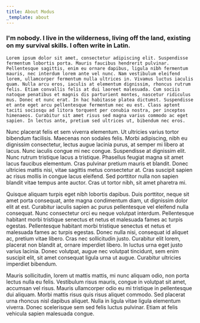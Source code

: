 ```yaml
---
title: About Modus
_template: about
---
```

### I'm nobody. I live in the wilderness, living off the land, existing on my survival skills. I often write in Latin.

```
Lorem ipsum dolor sit amet, consectetur adipiscing elit. Suspendisse fermentum lobortis porta. Mauris faucibus hendrerit pulvinar. Pellentesque sagittis, enim eu ornare dapibus, ligula nibh fermentum mauris, nec interdum lorem ante vel nunc. Nam vestibulum eleifend lorem, ullamcorper fermentum nulla ultrices in. Vivamus luctus iaculis quam. Nulla arcu eros, iaculis at elementum dignissim, rhoncus rutrum felis. Etiam convallis felis at dui laoreet malesuada. Cum sociis natoque penatibus et magnis dis parturient montes, nascetur ridiculus mus. Donec et nunc erat. In hac habitasse platea dictumst. Suspendisse et ante eget arcu pellentesque fermentum nec eu est. Class aptent taciti sociosqu ad litora torquent per conubia nostra, per inceptos himenaeos. Curabitur sit amet risus sed magna varius commodo ac eget sapien. In lectus ante, pretium sed ultrices ut, bibendum nec eros.
```

Nunc placerat felis et sem viverra elementum. Ut ultricies varius tortor bibendum facilisis. Maecenas non sodales felis. Morbi adipiscing, nibh eu dignissim consectetur, lectus augue lacinia purus, at semper mi libero at lacus. Nunc iaculis congue mi nec congue. Suspendisse at dignissim elit. Nunc rutrum tristique lacus a tristique. Phasellus feugiat magna sit amet lacus faucibus elementum. Cras pulvinar pretium mauris et blandit. Donec ultricies mattis nisi, vitae sagittis metus consectetur at. Cras suscipit sapien ac risus mollis in congue lacus eleifend. Sed porttitor nulla non sapien blandit vitae tempus ante auctor. Cras ut tortor nibh, sit amet pharetra mi.

Quisque aliquam turpis eget nibh lobortis dapibus. Duis porttitor, neque sit amet porta consequat, ante magna condimentum diam, ut dignissim dolor elit at est. Curabitur iaculis sapien ac purus pellentesque vel eleifend nulla consequat. Nunc consectetur orci eu neque volutpat interdum. Pellentesque habitant morbi tristique senectus et netus et malesuada fames ac turpis egestas. Pellentesque habitant morbi tristique senectus et netus et malesuada fames ac turpis egestas. Donec nulla nisi, consequat id aliquet ac, pretium vitae libero. Cras nec sollicitudin justo. Curabitur elit lorem, placerat non blandit at, ornare imperdiet libero. In luctus urna eget justo varius lacinia. Donec volutpat, augue nec volutpat tincidunt, sem enim suscipit elit, sit amet consequat ligula urna ut augue. Curabitur ultricies imperdiet bibendum.

Mauris sollicitudin, lorem ut mattis mattis, mi nunc aliquam odio, non porta lectus nulla eu felis. Vestibulum risus mauris, congue in volutpat sit amet, accumsan vel risus. Mauris ullamcorper odio eu mi tristique in pellentesque dui aliquam. Morbi mattis risus quis risus aliquet commodo. Sed placerat urna rhoncus nisl dapibus aliquet. Nulla in ligula vitae ligula elementum viverra. Donec scelerisque sem sed felis luctus pulvinar. Etiam at felis vehicula sapien malesuada congue.

